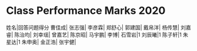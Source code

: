 # Class Performance Marks 2020
姓名|回答问题得分
曹佳成|
张志强|
李彦霖|
郑舒心|
郭建国|
戴帛洋|
杨传慧|
刘嘉睿|
陈治均|
刘幸瑶|
曾嘉艺|
陈京昭|
马宇鹏|
李博|
石雪岩|1
刘辰曦|1
陈子轩|1
朱星达|1
朱申奥|
金正浩|
张宇健|
